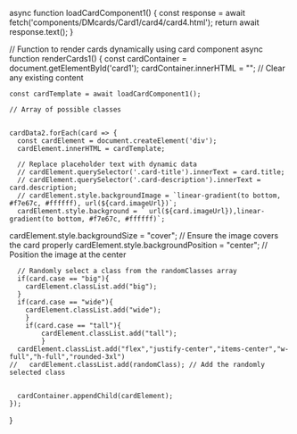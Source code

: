 async function loadCardComponent1() {
  const response = await fetch('components/DMcards/Card1/card4/card4.html');
  return await response.text();
}

// Function to render cards dynamically using card component
async function renderCards1() {
    const cardContainer = document.getElementById('card1');
    cardContainer.innerHTML = ""; // Clear any existing content
  
    const cardTemplate = await loadCardComponent1();
  
    // Array of possible classes

    
    cardData2.forEach(card => {
      const cardElement = document.createElement('div');
      cardElement.innerHTML = cardTemplate;
      
      // Replace placeholder text with dynamic data
      // cardElement.querySelector('.card-title').innerText = card.title;
      // cardElement.querySelector('.card-description').innerText = card.description;
      // cardElement.style.backgroundImage = `linear-gradient(to bottom, #f7e67c, #ffffff), url(${card.imageUrl})`;
      cardElement.style.background = ` url(${card.imageUrl}),linear-gradient(to bottom, #f7e67c, #ffffff)`;
cardElement.style.backgroundSize = "cover";  // Ensure the image covers the card properly
cardElement.style.backgroundPosition = "center"; // Position the image at the center

        
      // Randomly select a class from the randomClasses array
      if(card.case == "big"){
        cardElement.classList.add("big");
      }
      if(card.case == "wide"){
        cardElement.classList.add("wide");
        }
        if(card.case == "tall"){
            cardElement.classList.add("tall");
            }
      cardElement.classList.add("flex","justify-center","items-center","w-full","h-full","rounded-3xl")
    //   cardElement.classList.add(randomClass); // Add the randomly selected class
      
  
      cardContainer.appendChild(cardElement);
    });
  }